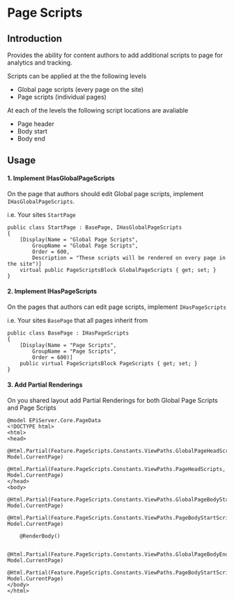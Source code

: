 ﻿# Page Scripts

## Introduction

Provides the ability for content authors to add additional scripts to page for analytics and tracking.

Scripts can be applied at the the following levels
- Global page scripts (every page on the site)
- Page scripts (individual pages)

At each of the levels the following script locations are avaliable
- Page header
- Body start
- Body end

## Usage

#### 1. Implement IHasGlobalPageScripts

On the page that authors should edit Global page scripts, implement `IHasGlobalPageScripts`. 

i.e. Your sites `StartPage`

```
public class StartPage : BasePage, IHasGlobalPageScripts
{
	[Display(Name = "Global Page Scripts", 
		GroupName = "Global Page Scripts", 
		Order = 600, 
		Description = "These scripts will be rendered on every page in the site")]
	virtual public PageScriptsBlock GlobalPageScripts { get; set; }
}
```

#### 2. Implement IHasPageScripts

On the pages that authors can edit page scripts, implement `IHasPageScripts`

i.e. Your sites `BasePage` that all pages inherit from

```
public class BasePage : IHasPageScripts
{
	[Display(Name = "Page Scripts", 
		GroupName = "Page Scripts", 
		Order = 600)]
	public virtual PageScriptsBlock PageScripts { get; set; }
}
```

#### 3. Add Partial Renderings

On you shared layout add Partial Renderings for both Global Page Scripts and Page Scripts

```
@model EPiServer.Core.PageData
<!DOCTYPE html>
<html>
<head>
	@Html.Partial(Feature.PageScripts.Constants.ViewPaths.GlobalPageHeadScripts, Model.CurrentPage)
	@Html.Partial(Feature.PageScripts.Constants.ViewPaths.PageHeadScripts, Model.CurrentPage)
</head>
<body>
	@Html.Partial(Feature.PageScripts.Constants.ViewPaths.GlobalPageBodyStartScripts, Model.CurrentPage)
	@Html.Partial(Feature.PageScripts.Constants.ViewPaths.PageBodyStartScripts, Model.CurrentPage)
    
	@RenderBody()

	@Html.Partial(Feature.PageScripts.Constants.ViewPaths.GlobalPageBodyEndScripts, Model.CurrentPage)
	@Html.Partial(Feature.PageScripts.Constants.ViewPaths.PageBodyStartScripts, Model.CurrentPage)
</body>
</html>
```